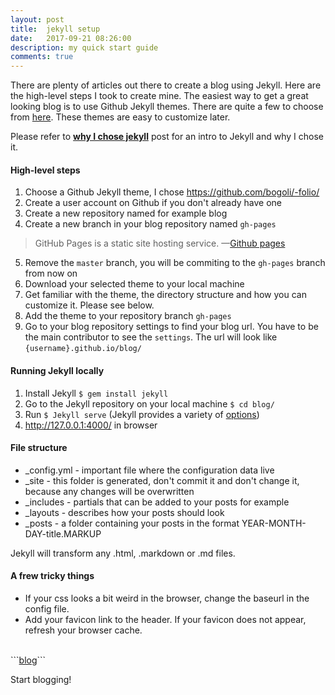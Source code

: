 ```yaml
---
layout: post
title:  jekyll setup
date:   2017-09-21 08:26:00
description: my quick start guide
comments: true
---
```

There are plenty of articles out there to create a blog using Jekyll. Here are the high-level steps I took to create mine. The easiest way to get a great looking blog is to use Github Jekyll themes. There are quite a few to choose from <a href="https://github.com/jekyll/jekyll/wiki/themes">here</a>. These themes are easy to customize later. 

Please refer to <a href="https://annelledejager.github.io/blog/2017/09/20/whyjekyll.html"><b>why I chose jekyll</b></a> post for an intro to Jekyll and why I chose it.

#### High-level steps
1. Choose a Github Jekyll theme, I chose https://github.com/bogoli/-folio/
2. Create a user account on Github if you don't already have one
3. Create a new repository named for example blog
4. Create a new branch in your blog repository named `gh-pages`

<blockquote>
	GitHub Pages is a static site hosting service.
		—<a href="https://help.github.com/articles/what-is-github-pages/">Github pages</a> 
</blockquote>

5. Remove the `master` branch, you will be commiting to the `gh-pages` branch from now on
6. Download your selected theme to your local machine
7. Get familiar with the theme, the directory structure and how you can customize it. Please see below.
8. Add the theme to your repository branch `gh-pages`
9. Go to your blog repository settings to find your blog url. You have to be the main contributor to see the `settings`. The url will look like `{username}.github.io/blog/`

#### Running Jekyll locally
1. Install Jekyll `$ gem install jekyll`
2. Go to the Jekyll repository on your local machine `$ cd blog/`
3. Run `$ Jekyll serve` (Jekyll provides a variety of <a href="http://jekyllrb.com/docs/usage/">options</a>)
3. http://127.0.0.1:4000/ in browser 

#### File structure

<ul>
	<li>_config.yml - important file where the configuration data live</li>
	<li>_site - this folder is generated, don't commit it and don't change it, because any changes will be overwritten</li>
	<li>_includes - partials that can be added to your posts for example</li>
	<li>_layouts - describes how your posts should look</li>
	<li>_posts - a folder containing your posts in the format YEAR-MONTH-DAY-title.MARKUP</li>
</ul>

Jekyll will transform any .html, .markdown or .md files.

#### A frew tricky things
- If your css looks a bit weird in the browser, change the baseurl in the config file.
- Add your favicon link to the header.  If your favicon does not appear, refresh your browser cache.
<br /> 
```<a class="page-link" href="{{ site.baseurl }}/">blog</a>```

Start blogging! 
